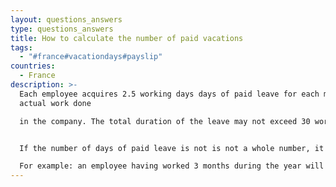 ```yaml
---
layout: questions_answers
type: questions_answers
title: How to calculate the number of paid vacations
tags:
  - "#france#vacationdays#payslip"
countries:
  - France
description: >-
  Each employee acquires 2.5 working days days of paid leave for each month of
  actual work done

  in the company. The total duration of the leave may not exceed 30 working days per year.


  If the number of days of paid leave is not is not a whole number, it is rounded up to the higher number.

  For example: an employee having worked 3 months during the year will have 8 days of paid leave (3 x 2.5 = 7.5).
---
```

